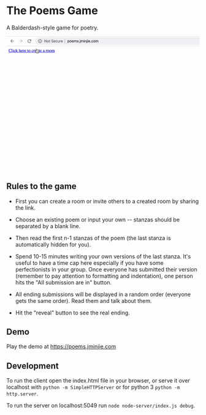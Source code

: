 # The Poems Game
A Balderdash-style game for poetry.

![Recorded demo](https://github.com/jminjie/poems/blob/master/new-demo.gif)

## Rules to the game
- First you can create a room or invite others to a created room by sharing the link.

- Choose an existing poem or input your own -- stanzas should be separated by a blank line.

- Then read the first n-1 stanzas of the poem (the last stanza is automatically hidden for you).

- Spend 10-15 minutes writing your own versions of the last stanza. It's useful to have a time cap here especially if you have some perfectionists in your group. Once everyone has submitted their version (remember to pay attention to formatting and indentation), one person hits the "All submission are in" button.

- All ending submissions will be displayed in a random order (everyone gets the same order). Read them and talk about them.

- Hit the "reveal" button to see the real ending.

## Demo
Play the demo at https://poems.jminjie.com

## Development
To run the client open the index.html file in your browser, or serve it over localhost with `python -m SimpleHTTPServer` or for python 3 `python -m http.server`.

To run the server on localhost:5049 run `node node-server/index.js debug`.
